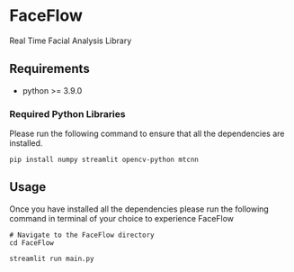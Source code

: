 # FaceFlow

Real Time Facial Analysis Library

## Requirements

* python >= 3.9.0

### Required Python Libraries

Please run the following command to ensure that all the  dependencies are installed.

```
pip install numpy streamlit opencv-python mtcnn
```

## Usage

Once you have installed all the dependencies please run the following command in terminal of your choice to experience FaceFlow

```
# Navigate to the FaceFlow directory
cd FaceFlow

streamlit run main.py
```

